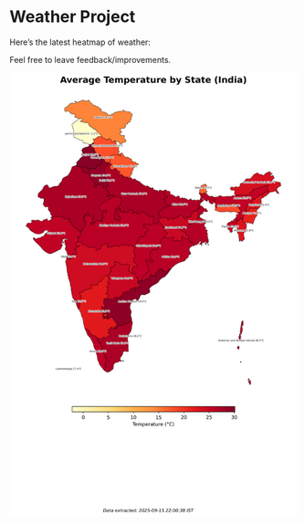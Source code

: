 # Weather Project

Here’s the latest heatmap of weather:

Feel free to leave feedback/improvements.

![India Heatmap](docs/assets/india_heatmap.png?v=C83F30)
